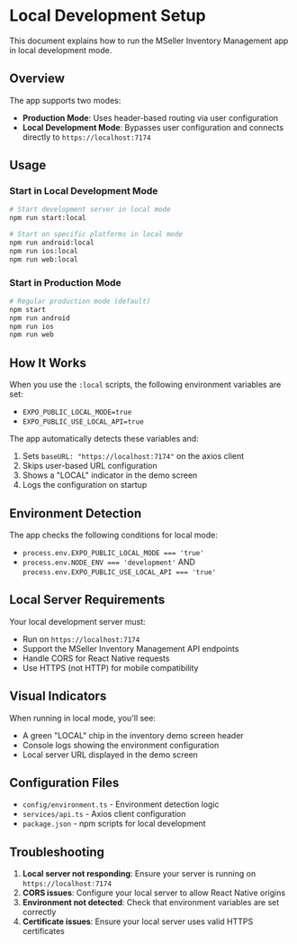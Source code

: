 # Local Development Setup

This document explains how to run the MSeller Inventory Management app in local development mode.

## Overview

The app supports two modes:

- **Production Mode**: Uses header-based routing via user configuration
- **Local Development Mode**: Bypasses user configuration and connects directly to `https://localhost:7174`

## Usage

### Start in Local Development Mode

```bash
# Start development server in local mode
npm run start:local

# Start on specific platforms in local mode
npm run android:local
npm run ios:local
npm run web:local
```

### Start in Production Mode

```bash
# Regular production mode (default)
npm start
npm run android
npm run ios
npm run web
```

## How It Works

When you use the `:local` scripts, the following environment variables are set:

- `EXPO_PUBLIC_LOCAL_MODE=true`
- `EXPO_PUBLIC_USE_LOCAL_API=true`

The app automatically detects these variables and:

1. Sets `baseURL: "https://localhost:7174"` on the axios client
2. Skips user-based URL configuration
3. Shows a "LOCAL" indicator in the demo screen
4. Logs the configuration on startup

## Environment Detection

The app checks the following conditions for local mode:

- `process.env.EXPO_PUBLIC_LOCAL_MODE === 'true'`
- `process.env.NODE_ENV === 'development'` AND `process.env.EXPO_PUBLIC_USE_LOCAL_API === 'true'`

## Local Server Requirements

Your local development server must:

- Run on `https://localhost:7174`
- Support the MSeller Inventory Management API endpoints
- Handle CORS for React Native requests
- Use HTTPS (not HTTP) for mobile compatibility

## Visual Indicators

When running in local mode, you'll see:

- A green "LOCAL" chip in the inventory demo screen header
- Console logs showing the environment configuration
- Local server URL displayed in the demo screen

## Configuration Files

- `config/environment.ts` - Environment detection logic
- `services/api.ts` - Axios client configuration
- `package.json` - npm scripts for local development

## Troubleshooting

1. **Local server not responding**: Ensure your server is running on `https://localhost:7174`
2. **CORS issues**: Configure your local server to allow React Native origins
3. **Environment not detected**: Check that environment variables are set correctly
4. **Certificate issues**: Ensure your local server uses valid HTTPS certificates
